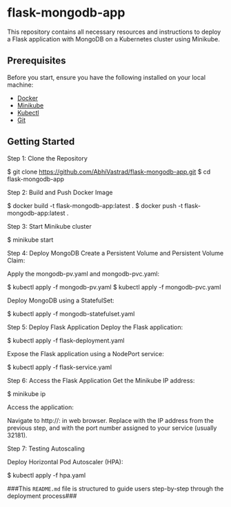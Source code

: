 # flask-mongodb-app

This repository contains all necessary resources and instructions to deploy a Flask application with MongoDB on a Kubernetes cluster using Minikube.

## Prerequisites

Before you start, ensure you have the following installed on your local machine:

- [Docker](https://docs.docker.com/get-docker/)
- [Minikube](https://minikube.sigs.k8s.io/docs/start/)
- [Kubectl](https://kubernetes.io/docs/tasks/tools/install-kubectl/)
- [Git](https://git-scm.com/book/en/v2/Getting-Started-Installing-Git)

## Getting Started

Step 1: Clone the Repository 

$ git clone https://github.com/AbhiVastrad/flask-mongodb-app.git
$ cd flask-mongodb-app

Step 2: Build and Push Docker Image

$ docker build -t flask-mongodb-app:latest .
$ docker push -t flask-mongodb-app:latest .

Step 3: Start Minikube cluster

$ minikube start

Step 4: Deploy MongoDB
Create a Persistent Volume and Persistent Volume Claim:

Apply the mongodb-pv.yaml and mongodb-pvc.yaml:

$ kubectl apply -f mongodb-pv.yaml
$ kubectl apply -f mongodb-pvc.yaml

Deploy MongoDB using a StatefulSet:

$ kubectl apply -f mongodb-statefulset.yaml

Step 5: Deploy Flask Application
Deploy the Flask application:

$ kubectl apply -f flask-deployment.yaml

Expose the Flask application using a NodePort service:

$ kubectl apply -f flask-service.yaml

Step 6: Access the Flask Application
Get the Minikube IP address:

$ minikube ip

Access the application:

Navigate to http://<minikube-ip>:<node-port> in web browser. Replace <minikube-ip> with the IP address from the previous step, and <node-port> with the port number assigned to your service (usually 32181).

Step 7: Testing Autoscaling

Deploy Horizontal Pod Autoscaler (HPA):

$ kubectl apply -f hpa.yaml

###This `README.md` file is structured to guide users step-by-step through the deployment process###
